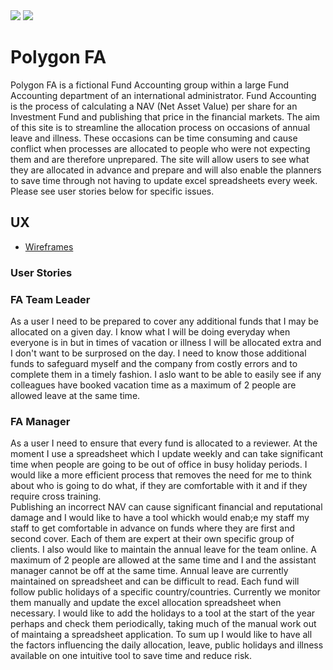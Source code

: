 <img src="https://codeinstitute.s3.amazonaws.com/fullstack/ci_logo_small.png" style="margin: 0;">

<img src="https://codeinstitute.s3.amazonaws.com/fullstack/ci_logo_small.png" style="margin: 0;">

# Polygon FA
Polygon FA is a fictional Fund Accounting group within a large Fund Accounting department of an international administrator.
Fund Accounting is the process of calculating a NAV (Net Asset Value) per share for an Investment Fund and publishing that price in the financial markets.
The aim of this site is to streamline the allocation process on occasions of annual leave and illness.
These occasions can be time consuming and cause conflict when processes are allocated to people who were not expecting them and are therefore unprepared.
The site will allow users to see what they are allocated in advance and prepare and will also enable the planners to save time through not having to update excel spreadsheets every week. 
Please see user stories below for specific issues.


## UX


* [Wireframes](https://github.com/gerd113/Polygon-FAllocation/tree/master/assets/wireframes)

### User Stories

### FA Team Leader
As a user I need to be prepared to cover any additional funds that I may be allocated on a given day.
I know what I will be doing everyday when everyone is in but in times of vacation or illness I will be allocated extra and I don't want to be surprosed on the day.
I need to know those additional funds to safeguard myself and the company from costly errors and to complete them in a timely fashion.
I aslo want to be able to easily see if any colleagues have booked vacation time as a maximum of 2 people are allowed leave at the same time. 

### FA Manager
As a user I need to ensure that every fund is allocated to a reviewer. At the moment I use a spreadsheet which I update weekly and can take significant time when people are going to be out of office in busy holiday periods. I would like a more efficient process that removes the need for me to think about who is going to do what, if they are comfortable with it and if they require cross training.  
Publishing an incorrect NAV can cause significant financial and reputational damage and I would like to have a tool whickh would enab;e my staff my staff to get comfortable in advance on funds where they are first and second cover. Each of them are expert at their own specific group of clients.
I also would like to maintain the annual leave for the team online. A maximum of 2 people are allowed at the same time and I and the assistant manager cannot be off at the same time. Annual leave are currently maintained on spreadsheet and can be difficult to read. 
Each fund will follow public holidays of a specific country/countries. Currently we monitor them manually and update the excel allocation spreadsheet when necessary. I would like to add the holidays to a tool at the start of the year perhaps and check them periodically, taking much of the manual work out of maintaing a spreadsheet application.
To sum up I would like to have all the factors influencing the daily allocation, leave, public holidays and illness available on one intuitive tool to save time and reduce risk.
